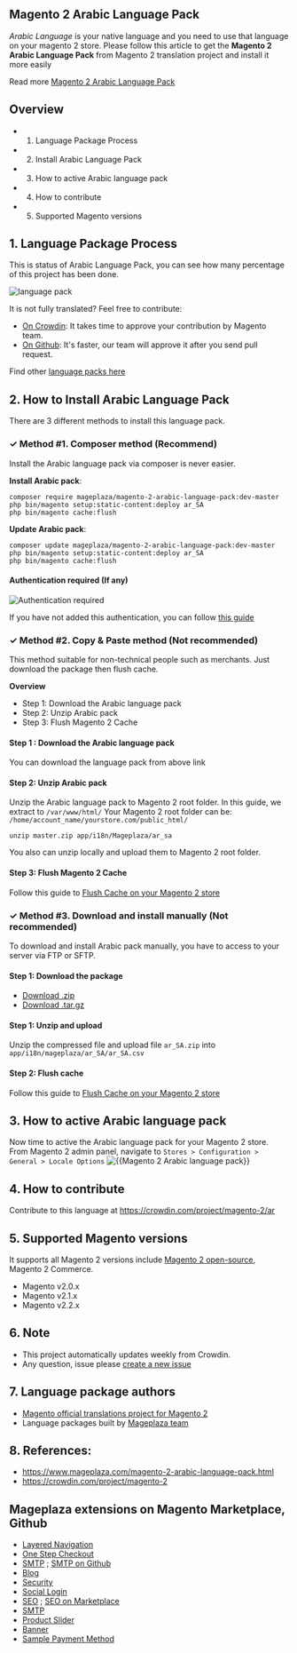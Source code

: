 ## Magento 2 Arabic Language Pack

*Arabic Language* is your native language and you need to use that language on your magento 2 store. Please follow this article to get the **Magento 2 Arabic Language Pack** from Magento 2 translation project and install it more easily

Read more [Magento 2 Arabic Language Pack](https://www.mageplaza.com/magento-2-arabic-language-pack.html)


## Overview

- 1. Language Package Process
- 2. Install Arabic Language Pack
- 3. How to active Arabic language pack
- 4. How to contribute
- 5. Supported Magento versions

## 1. Language Package Process

This is status of Arabic Language Pack, you can see how many percentage of this project has been done.

![language pack](http://progressed.io/bar/61?title=translated)

It is not fully translated? Feel free to contribute:
- [On Crowdin](https://crowdin.com/project/magento-2): It takes time to approve your contribution by Magento team.
- [On Github](https://github.com/mageplaza/magento-2-arabic-language-pack/blob/master/HOW-TO-CONTRIBUTE.md): It's faster, our team will approve it after you send pull request.


Find other [language packs here](https://www.mageplaza.com/kb/magento-2-language-pack/)

## 2. How to Install Arabic Language Pack

There are 3 different methods to install this language pack.

### ✓ Method #1. Composer method (Recommend)
Install the Arabic language pack via composer is never easier.

**Install Arabic pack**:

```
composer require mageplaza/magento-2-arabic-language-pack:dev-master
php bin/magento setup:static-content:deploy ar_SA
php bin/magento cache:flush

```


**Update  Arabic pack**:

```
composer update mageplaza/magento-2-arabic-language-pack:dev-master
php bin/magento setup:static-content:deploy ar_SA
php bin/magento cache:flush

```

#### Authentication required (If any)

![Authentication required](https://cdn.mageplaza.com/media/general/dmryiPk.png)

If you have not added this authentication, you can follow [this guide](http://devdocs.magento.com/guides/v2.0/install-gde/prereq/connect-auth.html)


### ✓ Method #2. Copy & Paste method (Not recommended)

This method suitable for non-technical people such as merchants. Just download the package then flush cache.

**Overview**

- Step 1: Download the Arabic language pack
- Step 2: Unzip Arabic pack
- Step 3: Flush Magento 2 Cache

#### Step 1 : Download the Arabic language pack

You can download the language pack from above link

#### Step 2: Unzip Arabic pack

Unzip the Arabic language pack to Magento 2 root folder. In this guide, we extract to `/var/www/html/`
Your Magento 2 root folder can be: `/home/account_name/yourstore.com/public_html/`

```
unzip master.zip app/i18n/Mageplaza/ar_sa
```

You also can unzip locally and upload them to Magento 2 root folder.

#### Step 3: Flush Magento 2 Cache

Follow this guide to [Flush Cache on your Magento 2 store](https://www.mageplaza.com/kb/how-flush-enable-disable-cache.html)


### ✓ Method #3. Download and install manually (Not recommended)

To download and install Arabic pack manually, you have to access to your server via FTP or SFTP.

#### Step 1: Download the package

- [Download .zip](https://github.com/mageplaza/magento-2-arabic-language-pack/archive/master.zip)
- [Download .tar.gz](https://github.com/mageplaza/magento-2-arabic-language-pack/tarball/master)

#### Step 1: Unzip and upload

Unzip the compressed file and upload file `ar_SA.zip` into `app/i18n/mageplaza/ar_SA/ar_SA.csv`

#### Step 2: Flush cache

Follow this guide to [Flush Cache on your Magento 2 store](https://www.mageplaza.com/kb/how-flush-enable-disable-cache.html)


## 3. How to active Arabic language pack

Now time to active the Arabic language pack for your Magento 2 store. From Magento 2 admin panel, navigate to `Stores > Configuration > General > Locale Options`
![{{Magento 2 Arabic language pack}}](https://cdn.mageplaza.com/media/general/aPSUA0l.png)


## 4. How to contribute

Contribute to this language at https://crowdin.com/project/magento-2/ar

## 5. Supported Magento versions

It supports all Magento 2 versions include [Magento 2 open-source](https://www.mageplaza.com/download-magento/), Magento 2 Commerce.


- Magento v2.0.x
- Magento v2.1.x
- Magento v2.2.x



## 6. Note

- This project automatically updates weekly from Crowdin.
- Any question, issue please [create a new issue](https://github.com/mageplaza/magento-2-arabic-language-pack/issues/new)

## 7. Language package authors

- [Magento official translations project for Magento 2](https://crowdin.com/project/magento-2)
- Language packages built by [Mageplaza team](https://www.mageplaza.com/)


## 8. References:

- https://www.mageplaza.com/magento-2-arabic-language-pack.html
- https://crowdin.com/project/magento-2




## Mageplaza extensions on Magento Marketplace, Github


- [Layered Navigation](https://marketplace.magento.com/mageplaza-layered-navigation-m2.html)
- [One Step Checkout](https://marketplace.magento.com/mageplaza-magento-2-one-step-checkout-extension.html)
- [SMTP](https://marketplace.magento.com/mageplaza-module-smtp.html) ; [SMTP on Github](https://github.com/mageplaza/magento-2-smtp)
- [Blog](https://github.com/mageplaza/magento-2-blog)
- [Security](https://marketplace.magento.com/mageplaza-module-security.html)
- [Social Login](https://github.com/mageplaza/magento-2-social-login)
- [SEO](https://github.com/mageplaza/magento-2-seo) ; [SEO on Marketplace](https://marketplace.magento.com/mageplaza-magento-2-seo-extension.html)
- [SMTP](https://github.com/mageplaza/magento-2-smtp)
- [Product Slider](https://github.com/mageplaza/magento-2-product-slider)
- [Banner](https://github.com/mageplaza/magento-2-banner-slider)
- [Sample Payment Method](https://github.com/mageplaza/magento-2-sample-payment-method)



